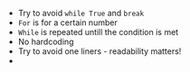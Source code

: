 - Try to avoid `while True` and `break` 
- `For` is for a certain number
- `While` is repeated untill the condition is met
- No hardcoding
- Try to avoid one liners - readability matters!
- 